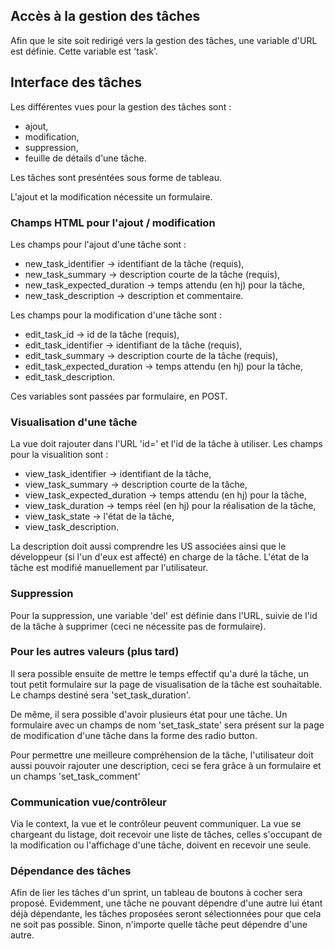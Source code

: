
## Accès à la gestion des tâches

Afin que le site soit redirigé vers la gestion des tâches, une variable d'URL
est définie. Cette variable est 'task'.


## Interface des tâches

Les différentes vues pour la gestion des tâches sont :
* ajout,
* modification,
* suppression,
* feuille de détails d'une tâche.

Les tâches sont preséntées sous forme de tableau.


L'ajout et la modification nécessite un formulaire.


### Champs HTML pour l'ajout / modification

Les champs pour l'ajout d'une tâche sont :

* new_task_identifier -> identifiant de la tâche (requis),
* new_task_summary -> description courte de la tâche (requis),
* new_task_expected_duration -> temps attendu (en hj) pour la tâche,
* new_task_description -> description et commentaire.

Les champs pour la modification d'une tâche sont :

* edit_task_id -> id de la tâche (requis),
* edit_task_identifier -> identifiant de la tâche (requis),
* edit_task_summary -> description courte de la tâche (requis),
* edit_task_expected_duration -> temps attendu (en hj) pour la tâche,
* edit_task_description.

Ces variables sont passées par formulaire, en POST.


### Visualisation d'une tâche

La vue doit rajouter dans l'URL 'id=' et l'id de la tâche à utiliser.
Les champs pour la visualition sont :

* view_task_identifier -> identifiant de la tâche,
* view_task_summary -> description courte de la tâche,
* view_task_expected_duration -> temps attendu (en hj) pour la tâche,
* view_task_duration -> temps réel (en hj) pour la réalisation de la tâche,
* view_task_state -> l'état de la tâche,
* view_task_description.

La description doit aussi comprendre les US associées ainsi que le développeur
(si l'un d'eux est affecté) en charge de la tâche.
L'état de la tâche est modifié manuellement par l'utilisateur.


### Suppression

Pour la suppression, une variable 'del' est définie dans l'URL, suivie 
de l'id de la tâche à supprimer (ceci ne nécessite pas de formulaire).


### Pour les autres valeurs (plus tard)

Il sera possible ensuite de mettre le temps effectif qu'a duré la tâche,
un tout petit formulaire sur la page de visualisation de la tâche est souhaitable.
Le champs destiné sera 'set_task_duration'.

De même, il sera possible d'avoir plusieurs état pour une tâche. Un formulaire
avec un champs de nom 'set_task_state' sera présent sur la page de modification d'une tâche
dans la forme des radio button.  

Pour permettre une meilleure compréhension de la tâche, l'utilisateur doit aussi
pouvoir rajouter une description, ceci se fera grâce à un formulaire et un champs
'set_task_comment'


### Communication vue/contrôleur

Via le context, la vue et le contrôleur peuvent communiquer.
La vue se chargeant du listage, doit recevoir une liste de tâches, celles s'occupant
de la modification ou l'affichage d'une tâche, doivent en recevoir une seule.

### Dépendance des tâches
Afin de lier les tâches d'un sprint, un tableau de boutons à cocher sera proposé. Evidemment, une tâche ne pouvant dépendre
d'une autre lui étant déjà dépendante, les tâches proposées seront sélectionnées pour que cela ne soit pas possible.
Sinon, n'importe quelle tâche peut dépendre d'une autre.
